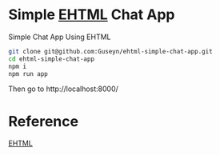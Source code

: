 # Simple [EHTML](https://github.com/Guseyn/EHTML) Chat App
Simple Chat App Using EHTML

```bash
git clone git@github.com:Guseyn/ehtml-simple-chat-app.git
cd ehtml-simple-chat-app
npm i
npm run app
```

Then go to http://localhost:8000/

# Reference

[EHTML](https://github.com/Guseyn/EHTML)

